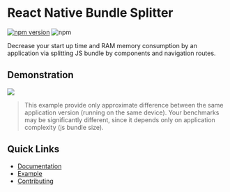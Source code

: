 # React Native Bundle Splitter

[![npm version](https://badge.fury.io/js/react-native-bundle-splitter.svg)](http://badge.fury.io/js/react-native-bundle-splitter) ![npm](https://img.shields.io/npm/dw/react-native-bundle-splitter.svg)

Decrease your start up time and RAM memory consumption by an application via splitting JS bundle by components and navigation routes.

## Demonstration

<img src="./docs/images/demo.gif?raw=true">


> This example provide only approximate difference between the same application version (running on the same device). Your benchmarks may be significantly different, since it depends only on application complexity (js bundle size).

## Quick Links
- [Documentation](https://kirillzyusko.github.io/react-native-bundle-splitter/)
- [Example](https://github.com/kirillzyusko/react-native-bundle-splitter-example)
- [Contributing](https://github.com/kirillzyusko/react-native-bundle-splitter/blob/master/CONTRIBUTING.MD)
